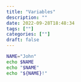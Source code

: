 ```yaml
---
title: "Variables"
description: "" 
date: 2022-09-28T18:48:34
tags: [""]
categories: [""]
draft: false
---
```

```bash
NAME="John"
echo $NAME
echo "$NAME"
echo "${NAME}!"
```
